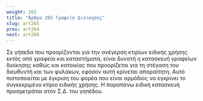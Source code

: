 ```yaml
---
weight: 265
title: "Άρθρο 265 Γραφεία Διοίκησης"
slug: art265
prev: art264
next: art266
---
```


Σε γήπεδα που προορίζονται για την ανέγερση κτιρίων ειδικής χρήσης εκτός από γραφεία και καταστήματα, είναι δυνατή η κατασκευή γραφείων διοίκησης καθώς και κατοικίας που προορίζεται για τη στέγαση του διευθυντή και των φυλάκων, εφόσον αυτή κρίνεται απαραίτητη. Αυτό πιστοποιείται με έγκριση του φορέα που είναι αρμόδιος να εγκρίνει το συγκεκριμένο κτίριο ειδικής χρήσης. Η παραπάνω ειδική κατασκευή προσμετράται στον Σ.Δ. του γηπέδου.


